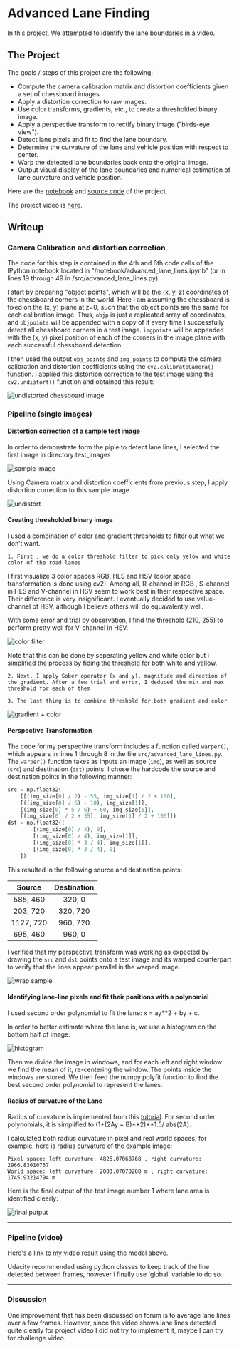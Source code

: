 # **Advanced Lane Finding**

In this project, We attempted to identify the lane boundaries in a video.


The Project
---

The goals / steps of this project are the following:

* Compute the camera calibration matrix and distortion coefficients given a set of chessboard images.
* Apply a distortion correction to raw images.
* Use color transforms, gradients, etc., to create a thresholded binary image.
* Apply a perspective transform to rectify binary image ("birds-eye view").
* Detect lane pixels and fit to find the lane boundary.
* Determine the curvature of the lane and vehicle position with respect to center.
* Warp the detected lane boundaries back onto the original image.
* Output visual display of the lane boundaries and numerical estimation of lane curvature and vehicle position.

Here are the [notebook](http://nbviewer.jupyter.org/gist/tranlyvu/ffb64be864e9b67cc2aa273d34df8b45) and [source code](https://github.com/tranlyvu/autonomous-vehicle-projects/blob/master/Advanced%20Lane%20Lines/src/advanced_lane_lines.py) of the project.

The project video is [here](https://youtu.be/Wj_g8cDhfO0).

Writeup 
---

### Camera Calibration and distortion correction

The code for this step is contained in the 4th and 6th code cells of the IPython notebook located in "/notebook/advanced_lane_lines.ipynb" (or in lines 19 through 49 in /src/advanced_lane_lines.py).  

I start by preparing "object points", which will be the (x, y, z) coordinates of the chessboard corners in the world. Here I am assuming the chessboard is fixed on the (x, y) plane at z=0, such that the object points are the same for each calibration image.  Thus, `objp` is just a replicated array of coordinates, and `objpoints` will be appended with a copy of it every time I successfully detect all chessboard corners in a test image.  `imgpoints` will be appended with the (x, y) pixel position of each of the corners in the image plane with each successful chessboard detection.  

I then used the output `obj_points` and `img_points` to compute the camera calibration and distortion coefficients using the `cv2.calibrateCamera()` function.  I applied this distortion correction to the test image using the `cv2.undistort()` function and obtained this result: 

![undistorted chessboard image](https://github.com/tranlyvu/autonomous-vehicle-projects/blob/master/Advanced%20Lane%20Lines/output_images/undistort_output.png)

### Pipeline (single images)

#### Distortion correction of a sample test image

In order to demonstrate form the piple to detect lane lines, I selected the first image in directory test_images

![sample image](https://github.com/tranlyvu/autonomous-vehicle-projects/blob/master/Advanced%20Lane%20Lines/test_images/test1.jpg)

Using Camera matrix and distortion coefficients from previous step, I apply distortion correction to this sample image

![undistort](https://github.com/tranlyvu/autonomous-vehicle-projects/blob/master/Advanced%20Lane%20Lines/output_images/undistort_test1.jpg)


#### Creating thresholded binary image

I used a combination of color and gradient thresholds to filter out what we don’t want.

```
1. First , we do a color threshold filter to pick only yelow and white color of the road lanes
```

I first visualize 3 color spaces RGB, HLS and HSV (color space transformation is done using cv2). Among all, R-channel in RGB , S-channel in HLS and V-channel in HSV seem to work best in their respective space. Their difference is very insignificant. I eventually decided to use value-channel of HSV, although I believe others will do equavalently well. 

With some error and trial by observation, I find the threshold (210, 255) to perform pretty well for  V-channel in HSV. 

![color filter](https://github.com/tranlyvu/autonomous-vehicle-projects/blob/master/Advanced%20Lane%20Lines/output_images/color_filter_binary.jpg)

Note that this can be done by seperating yellow and white color but i simplified the process by fiding the threshold for both white and yellow.

```
2. Next, I apply Sober operator (x and y), magnitude and direction of the gradient. After a few trial and error, I deduced the min and max threshold for each of them
```

```
3. The last thing is to combine threshold for both gradient and color
```

![gradient + color](https://github.com/tranlyvu/autonomous-vehicle-projects/blob/master/Advanced%20Lane%20Lines/output_images/combine_binary.jpg)

#### Perspective Transformation

The code for my perspective transform includes a function called `warper()`, which appears in lines 1 through 8 in the file `src/advanced_lane_lines.py`.  The `warper()` function takes as inputs an image (`img`), as well as source (`src`) and destination (`dst`) points.  I chose the hardcode the source and destination points in the following manner:

```python
src = np.float32(
    [[(img_size[0] / 2) - 55, img_size[1] / 2 + 100],
    [((img_size[0] / 6) - 10), img_size[1]],
    [(img_size[0] * 5 / 6) + 60, img_size[1]],
    [(img_size[0] / 2 + 55), img_size[1] / 2 + 100]])
dst = np.float32([
    	[(img_size[0] / 4), 0],
    	[(img_size[0] / 4), img_size[1]],
    	[(img_size[0] * 3 / 4), img_size[1]],
    	[(img_size[0] * 3 / 4), 0]
    ])
```

This resulted in the following source and destination points:

| Source        | Destination   | 
|:-------------:|:-------------:| 
| 585, 460      | 320, 0        | 
| 203, 720      | 320, 720      |
| 1127, 720     | 960, 720      |
| 695, 460      | 960, 0        |

I verified that my perspective transform was working as expected by drawing the `src` and `dst` points onto a test image and its warped counterpart to verify that the lines appear parallel in the warped image.

![wrap sample](https://github.com/tranlyvu/autonomous-vehicle-projects/blob/master/Advanced%20Lane%20Lines/output_images/warp_example_img.jpg)

#### Identifying lane-line pixels and fit their positions with a polynomial

I used second order polynomial to fit the lane: x = ay**2 + by + c.

In order to better estimate where the lane is, we use a histogram on the bottom half of image:

![histogram](https://github.com/tranlyvu/autonomous-vehicle-projects/blob/master/Advanced%20Lane%20Lines/output_images/histogram.jpg)

Then we divide the image in windows, and for each left and right window we find the mean of it, re-centering the window. The points inside the windows are stored. We then feed the numpy polyfit function to find the best second order polynomial to represent the lanes.


#### Radius of curvature of the Lane 

Radius of curvature is implemented from this [tutorial](https://www.intmath.com/applications-differentiation/8-radius-curvature.php). For second order polynomials, it is simplified to (1+(2Ay + B)**2)**1.5/ abs(2A).

I calculated both radius curvature in pixel and real world spaces, for example, here is radius curvature of the example image:

```
Pixel space: left curvature: 4826.07068768 , right curvature: 2966.83010737
World space: left curvature: 2003.07070208 m , right curvature: 1745.93214794 m
```

Here is the final output of the test image number 1 where lane area is identified clearly:

![final putput](https://github.com/tranlyvu/autonomous-vehicle-projects/blob/master/Advanced%20Lane%20Lines/output_images/test_img_1_output.jpg)

---

### Pipeline (video)

Here's a [link to my video result](https://youtu.be/Wj_g8cDhfO0) using the model above.

Udacity recommended using python classes to keep track of the line detected between frames, however i finally use 'global' variable to do so.

---

### Discussion

One improvement that has been discussed on forum is to average lane lines over a few frames. However, since the video shows lane lines detected quite clearly for project video I did not try to implement it, maybe I can try for challenge video.

